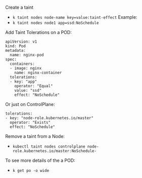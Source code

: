 
Create a taint
- `k taint nodes node-name key=value:taint-effect`
Example:
- `k taint nodes node1 app=ssd:NoSchedule`

Add Taint Tolerations on a POD:
  ```
  apiVersion: v1
  kind: Pod
  metadata:
    name: nginx-pod
  spec:
    containers:
    - image: nginx
      name: nginx-container
    tolerations:
    - key: "app"
      operator: "Equal"
      value: "ssd"
      effect: "NoSchedule"
  ```

Or just on ControlPlane:
  ```
  tolerations:
  - key: "node-role.kubernetes.io/master"
    operator: "Exists"
    effect: "NoSchedule"
  ``` 

Remove a taint from a Node:
- `kubectl taint nodes controlplane node-role.kubernetes.io/master:NoSchedule-`

To see more details of the a POD:
- `k get po -o wide`